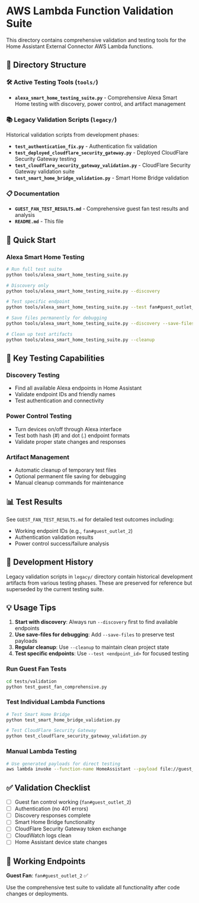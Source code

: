 # AWS Lambda Function Validation Suite

This directory contains comprehensive validation and testing tools for the
Home Assistant External Connector AWS Lambda functions.

## 📁 Directory Structure

### 🛠️ Active Testing Tools (`tools/`)

- **`alexa_smart_home_testing_suite.py`** - Comprehensive Alexa Smart Home testing
  with discovery, power control, and artifact management

### 📚 Legacy Validation Scripts (`legacy/`)

Historical validation scripts from development phases:

- **`test_authentication_fix.py`** - Authentication fix validation
- **`test_deployed_cloudflare_security_gateway.py`** - Deployed CloudFlare Security
  Gateway testing
- **`test_cloudflare_security_gateway_validation.py`** - CloudFlare Security Gateway
  validation suite
- **`test_smart_home_bridge_validation.py`** - Smart Home Bridge validation

### 📋 Documentation

- **`GUEST_FAN_TEST_RESULTS.md`** - Comprehensive guest fan test results and analysis
- **`README.md`** - This file

## 🚀 Quick Start

### Alexa Smart Home Testing

```bash
# Run full test suite
python tools/alexa_smart_home_testing_suite.py

# Discovery only
python tools/alexa_smart_home_testing_suite.py --discovery

# Test specific endpoint
python tools/alexa_smart_home_testing_suite.py --test fan#guest_outlet_2

# Save files permanently for debugging
python tools/alexa_smart_home_testing_suite.py --discovery --save-files

# Clean up test artifacts
python tools/alexa_smart_home_testing_suite.py --cleanup
```

## 🎯 Key Testing Capabilities

### Discovery Testing

- Find all available Alexa endpoints in Home Assistant
- Validate endpoint IDs and friendly names
- Test authentication and connectivity

### Power Control Testing

- Turn devices on/off through Alexa interface
- Test both hash (#) and dot (.) endpoint formats
- Validate proper state changes and responses

### Artifact Management

- Automatic cleanup of temporary test files
- Optional permanent file saving for debugging
- Manual cleanup commands for maintenance

## 📊 Test Results

See `GUEST_FAN_TEST_RESULTS.md` for detailed test outcomes including:

- Working endpoint IDs (e.g., `fan#guest_outlet_2`)
- Authentication validation results
- Power control success/failure analysis

## 🔧 Development History

Legacy validation scripts in `legacy/` directory contain historical development
artifacts from various testing phases. These are preserved for reference but
superseded by the current testing suite.

## 💡 Usage Tips

1. **Start with discovery**: Always run `--discovery` first to find available endpoints
2. **Use save-files for debugging**: Add `--save-files` to preserve test payloads
3. **Regular cleanup**: Use `--cleanup` to maintain clean project state
4. **Test specific endpoints**: Use `--test <endpoint_id>` for focused testing

### Run Guest Fan Tests

```bash
cd tests/validation
python test_guest_fan_comprehensive.py
```

### Test Individual Lambda Functions

```bash
# Test Smart Home Bridge
python test_smart_home_bridge_validation.py

# Test CloudFlare Security Gateway
python test_cloudflare_security_gateway_validation.py
```

### Manual Lambda Testing

```bash
# Use generated payloads for direct testing
aws lambda invoke --function-name HomeAssistant --payload file://guest_fan_on_1.json response.json
```

## ✅ Validation Checklist

- [ ] Guest fan control working (`fan#guest_outlet_2`)
- [ ] Authentication (no 401 errors)
- [ ] Discovery responses complete
- [ ] Smart Home Bridge functionality
- [ ] CloudFlare Security Gateway token exchange
- [ ] CloudWatch logs clean
- [ ] Home Assistant device state changes

## 🎯 Working Endpoints

**Guest Fan**: `fan#guest_outlet_2` ✅

Use the comprehensive test suite to validate all functionality after code changes or deployments.
